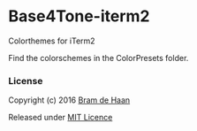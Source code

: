 # Base4Tone-iterm2

Colorthemes for iTerm2

Find the colorschemes in the ColorPresets folder.

### License
Copyright (c) 2016 [Bram de Haan](https://atelierbramdehaan.nl/)

Released under [MIT Licence](https://atelierbram.mit-license.org)

